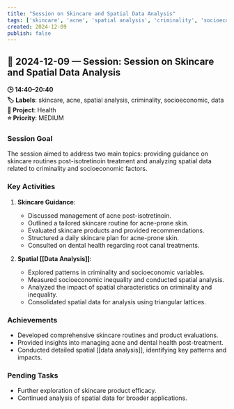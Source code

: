 ```yaml
---
title: "Session on Skincare and Spatial Data Analysis"
tags: ['skincare', 'acne', 'spatial analysis', 'criminality', 'socioeconomic', 'data']
created: 2024-12-09
publish: false
---
```


## 📅 2024-12-09 — Session: Session on Skincare and Spatial Data Analysis

**🕒 14:40–20:40**  
**🏷️ Labels**: skincare, acne, spatial analysis, criminality, socioeconomic, data  
**📂 Project**: Health  
**⭐ Priority**: MEDIUM  


### Session Goal
The session aimed to address two main topics: providing guidance on skincare routines post-isotretinoin treatment and analyzing spatial data related to criminality and socioeconomic factors.

### Key Activities
1. **Skincare Guidance**: 
   - Discussed management of acne post-isotretinoin.
   - Outlined a tailored skincare routine for acne-prone skin.
   - Evaluated skincare products and provided recommendations.
   - Structured a daily skincare plan for acne-prone skin.
   - Consulted on dental health regarding root canal treatments.

2. **Spatial [[Data Analysis]]**:
   - Explored patterns in criminality and socioeconomic variables.
   - Measured socioeconomic inequality and conducted spatial analysis.
   - Analyzed the impact of spatial characteristics on criminality and inequality.
   - Consolidated spatial data for analysis using triangular lattices.

### Achievements
- Developed comprehensive skincare routines and product evaluations.
- Provided insights into managing acne and dental health post-treatment.
- Conducted detailed spatial [[data analysis]], identifying key patterns and impacts.

### Pending Tasks
- Further exploration of skincare product efficacy.
- Continued analysis of spatial data for broader applications.
